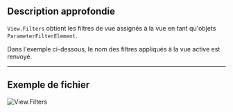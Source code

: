 ## Description approfondie
`View.Filters` obtient les filtres de vue assignés à la vue en tant qu'objets `ParameterFilterElement`.

Dans l'exemple ci-dessous, le nom des filtres appliqués à la vue active est renvoyé.
___
## Exemple de fichier

![View.Filters](./Revit.Elements.Views.View.Filters_img.jpg)
